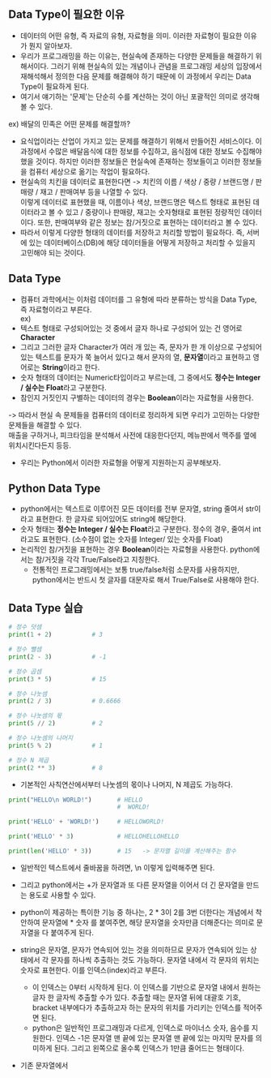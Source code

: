 ## Data Type이 필요한 이유
- 데이터의 어떤 유형, 즉 자료의 유형, 자료형을 의미. 이러한 자료형이 필요한 이유가 뭔지 알아보자. 
- 우리가 프로그래밍을 하는 이유는, 현실속에 존재하는 다양한 문제들을 해결하기 위해서이다. 그러기 위해 현실속의 있는 개념이나 관념을 프로그래밍 세상의 입장에서 재해석해서 정의한 다음 문제를 해결해야 하기 때문에 이 과정에서 우리는 Data Type이 필요하게 된다.
- 여기서 얘기하는 '문제'는 단순히 수를 계산하는 것이 아닌 포괄적인 의미로 생각해볼 수 있다.

ex) 배달의 민족은 어떤 문제를 해결할까?
- 요식업이라는 산업이 가지고 있는 문제를 해결하기 위해서 만들어진 서비스이다. 이 과정에서 수많은 배달음식에 대한 정보를 수집하고, 음식점에 대한 정보도 수집해야 했을 것이다. 하지만 이러한 정보들은 현실속에 존재하는 정보들이고 이러한 정보들을 컴퓨터 세상으로 옮기는 작업이 필요하다.
- 현실속의 치킨을 데이터로 표현한다면 -> 치킨의 이름 / 색상 / 중량 / 브랜드명 / 판매량 / 재고 / 판매여부 등을 나열할 수 있다.    
  이렇게 데이터로 표현했을 때, 이름이나 색상, 브랜드명은 텍스트 형태로 표현된 데이터라고 볼 수 있고 / 중량이나 판매량, 재고는 숫자형태로 표현된 정량적인 데이터이다. 또한, 판매여부와 같은 정보는 참/거짓으로 표현하는 데이터라고 볼 수 있다.
- 따라서 이렇게 다양한 형태의 데이터를 저장하고 처리할 방법이 필요하다. 즉, 서버에 있는 데이터베이스(DB)에 해당 데이터들을 어떻게 저장하고 처리할 수 있을지 고민해야 되는 것이다.


## Data Type
- 컴퓨터 과학에서는 이처럼 데이터를 그 유형에 따라 분류하는 방식을 Data Type, 즉 자료형이라고 부른다.    
ex)    
- 텍스트 형태로 구성되어있는 것 중에서 글자 하나로 구성되어 있는 건 영어로 **Character**    
- 그리고 그러한 글자 Character가 여러 개 있는 즉, 문자가 한 개 이상으로 구성되어 있는 텍스트를 문자가 쭉 늘어서 있다고 해서 문자의 열, **문자열**이라고 표현하고 영어로는 **String**이라고 한다.
- 숫자 형태의 데이터는 Numeric타입이라고 부르는데, 그 중에서도 **정수는 Integer / 실수는 Float**라고 구분한다.
- 참인지 거짓인지 구별하는 데이터의 경우는 **Boolean**이라는 자료형을 사용한다.

-> 따라서 현실 속 문제들을 컴퓨터의 데이터로 정리하게 되면 우리가 고민하는 다양한 문제들을 해결할 수 있다.    
   매출을 구하거나, 피크타임을 분석해서 사전에 대응한다던지, 메뉴판에서 맥주를 옆에 위치시킨다든지 등등.
- 우리는 Python에서 이러한 자료형을 어떻게 지원하는지 공부해보자.


## Python Data Type
- python에서는 텍스트로 이루어진 모든 데이터를 전부 문자열, string 줄여서 str이라고 표현한다. 한 글자로 되어있어도 string에 해당한다.
- 숫자 형태는 **정수는 Integer / 실수는 Float**라고 구분한다. 정수의 경우, 줄여서 int라고도 표현한다. (소수점이 없는 숫자를 Integer/ 있는 숫자를 Float)
- 논리적인 참/거짓을 표현하는 경우 **Boolean**이라는 자료형을 사용한다. python에서는 참/거짓을 각각 True/False라고 지칭한다.
  - 전통적인 프로그래밍에서는 보통 true/false처럼 소문자를 사용하지만, python에서는 반드시 첫 글자를 대문자로 해서 True/False로 사용해야 한다.


## Data Type 실습
```python
# 정수 덧셈
print(1 + 2)           # 3

# 정수 뺄셈
print(2 - 3)           # -1

# 정수 곱셈
print(3 * 5)           # 15

# 정수 나눗셈
print(2 / 3)           # 0.6666

# 정수 나눗셈의 몫
print(5 // 2)          # 2

# 정수 나눗셈의 나머지
print(5 % 2)           # 1

# 정수 N 제곱
print(2 ** 3)          # 8
```

- 기본적인 사칙연산에서부터 나눗셈의 몫이나 나머지, N 제곱도 가능하다.

```python
print("HELLO\n WORLD!")       # HELLO
                              #  WORLD!  

print('HELLO' + 'WORLD!')     # HELLOWORLD!

print('HELLO' * 3)            # HELLOHELLOHELLO

print(len('HELLO' * 3))       # 15   -> 문자열 길이를 계산해주는 함수
```

- 일반적인 텍스트에서 줄바꿈을 하려면, \n 이렇게 입력해주면 된다.
- 그리고 python에서는 +가 문자열과 또 다른 문자열을 이어서 더 긴 문자열을 만드는 용도로 사용할 수 있다.
- python이 제공하는 특이한 기능 중 하나는, 2 * 3이 2를 3번 더한다는 개념에서 착안하여 문자열에 * 숫자 를 붙여주면, 해당 문자열을 숫자만큼 더해준다는 의미로 문자열을 다 붙여주게 된다.




- string은 문자열, 문자가 연속되어 있는 것을 의미하므로 문자가 연속되어 있는 상태에서 각 문자를 하나씩 추출하는 것도 가능하다. 문자열 내에서 각 문자의 위치는 숫자로 표현한다. 이를 인덱스(index)라고 부른다.
  - 이 인덱스는 0부터 시작하게 된다. 이 인덱스를 기반으로 문자열 내에서 원하는 글자 한 글자씩 추출할 수가 있다. 추출할 때는 문자열 뒤에 대괄호 기호, bracket 내부에다가 추출하고자 하는 문자의 위치를 가리키는 인덱스를 적어주면 된다.
  - python은 일반적인 프로그래밍과 다르게, 인덱스로 마이너스 숫자, 음수를 지원한다. 인덱스 -1은 문자열 맨 끝에 있는 문자열 맨 끝에 있는 마지막 문자를 의미하게 된다. 그리고 왼쪽으로 올수록 인덱스가 1만큼 줄어드는 형태이다. 

- 기존 문자열에서 
